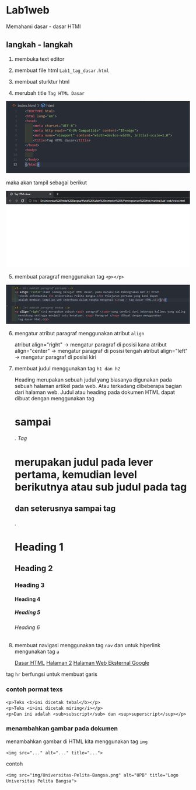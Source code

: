 # Lab1web

Memahami dasar - dasar HTMl 

## langkah - langkah 

1. membuka text editor 
2. membuat file html `Lab1_tag_dasar.html`
3. membuat sturktur html

      <!DOCTYPE html>
      <html lang="en">
      <head>
        <meta charset="UTF-8">
        <meta http-equiv="X-UA-Compatible" content="IE=edge">
        <meta name="viewport" content="width=device-width, initial-scale=1.0">
        <title>Document</title>
      </head>
      <body>
    
      </body>
      </html>

4. merubah title `Tag HTML Dasar`

![2.png](img/2.png)
 
 maka akan tampil sebagai berikut

![3.png](img/3.png)

5. membuat paragraf menggunakan tag `<p></p>`

![4.png](img/4.png)

6. mengatur atribut paragraf menggunakan atribut `align`

    atribut align="right" -> mengatur paragraf di posisi kana
    atribut align="center" -> mengatur paragraf di posisi tengah
    atribut align="left" -> mengatur paragraf di posisi kiri

7. membuat judul menggunakan tag `h1 dan h2`

    Heading merupakan sebuah judul yang biasanya digunakan pada sebuah halaman artikel pada web.
    Atau terkadang dibeberapa bagian dari halaman web.
    Judul atau heading pada dokumen HTML dapat dibuat dengan menggunakan tag <h1> sampai <h6>.
    Tag <h1> merupakan judul pada lever pertama, kemudian level berikutnya atau sub judul pada tag
    <h2> dan seterusnya sampai tag <h6>.

    <h1>Heading 1</h1>
    <h2>Heading 2</h2>
    <h3>Heading 3</h3>
    <h4>Heading 4</h4>
    <h5>Heading 5</h5>
    <h6>Heading 6</h6>

8. membuat navigasi menggunakan tag `nav` dan untuk hiperlink mengunakan tag `a`

    <nav>
      <a href="lab1_tag_dasar.html">Dasar HTML</a>
      <a href="lab1_halaman2.html">Halaman 2</a>
      <a href="https://www.google.co.id/">Halaman Web Eksternal Google</a>
    </nav>

tag `hr` berfungsi untuk membuat garis 

### contoh pormat texs

    <p>Teks <b>ini dicetak tebal</b></p>
    <p>Teks <i>ini dicetak miring</i></p>
    <p>Dan ini adalah <sub>subscript</sub> dan <sup>superscript</sup></p>


### menambahkan gambar pada dokumen

menambahkan gambar di HTML kita menggunakan tag `img` 

    <img src="..." alt="..." title="...">

contoh 

    <img src="img/Universitas-Pelita-Bangsa.png" alt="UPB" title="Logo Universitas Pelita Bangsa">